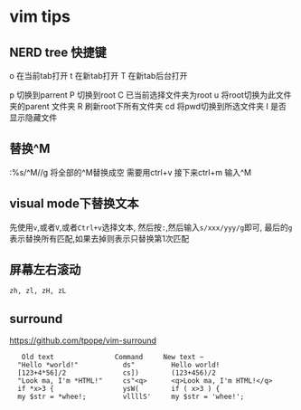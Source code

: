 # vim tips

## NERD tree 快捷键

o 在当前tab打开
t 在新tab打开
T 在新tab后台打开

p 切换到parrent
P 切换到root
C 已当前选择文件夹为root
u 将root切换为此文件夹的parent 文件夹
R 刷新root下所有文件夹
cd 将pwd切换到所选文件夹
I 是否显示隐藏文件

## 替换^M
:%s/^M//g 将全部的^M替换成空
需要用ctrl+v 接下来ctrl+m 输入^M

## visual mode下替换文本
先使用`v`,或者`V`,或者`Ctrl+v`选择文本,
然后按`:`,然后输入`s/xxx/yyy/g`即可,
最后的`g`表示替换所有匹配,如果去掉则表示只替换第1次匹配

## 屏幕左右滚动
`zh, zl, zH, zL`

## surround
<https://github.com/tpope/vim-surround>
```
   Old text               Command     New text ~
  "Hello *world!"           ds"         Hello world!
  [123+4*56]/2              cs])        (123+456)/2
  "Look ma, I'm *HTML!"     cs"<q>      <q>Look ma, I'm HTML!</q>
  if *x>3 {                 ysW(        if ( x>3 ) {
  my $str = *whee!;         vllllS'     my $str = 'whee!';
```
